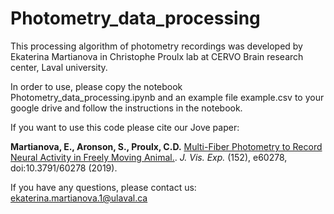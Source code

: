 # Photometry_data_processing

This processing algorithm of photometry recordings was developed by Ekaterina Martianova in Christophe Proulx lab at CERVO Brain research center, Laval university.

In order to use, please copy the notebook Photometry_data_processing.ipynb and an example file example.csv to your google drive and follow the instructions in the notebook.

If you want to use this code please cite our Jove paper:

__Martianova, E., Aronson, S., Proulx, C.D.__ [Multi-Fiber Photometry to Record Neural Activity in Freely Moving Animal.](https://www.jove.com/video/60278/multi-fiber-photometry-to-record-neural-activity-freely-moving). _J. Vis. Exp._ (152), e60278, doi:10.3791/60278 (2019).

If you have any questions, please contact us: ekaterina.martianova.1@ulaval.ca
